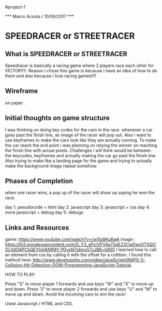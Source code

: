 #project-1

*** Marco Acosta / 10/06/2017 ***

# SPEEDRACER or STREETRACER

## What is SPEEDRACER or STREETRACER

Speedracer is basically a racing game where 2 players race each other for VICTORY!!.
Reason i chose this game is because i have an idea of how to do them and also because i love racing games!!!!

## Wireframe
on paper .

## Initial thoughts on game structure

I was thinking on doing key codes for the cars in the race. whenever a car goes past the finish line, an image of the racer will pop out.
Also i want to use keyframes to make the cars look like they are actually running.
To make the car reach the end point i was planning on relying the winner on reaching 
the finish line with actual pixels.
Challenges i will think would be between the keycodes, keyframes and actually making the car go past the finish line.
 Also trying to make like a landing page for the game and trying to actually make the background
 image repeat somehow.

## Phases of Completion
when one racer wins, a pop up of the racer will show up saying he won the race.

 day 1: pesudocode + html
 day 2: javascript
 day 3: javascript + css
 day 4: more javascript + debug
 day 5: debugs

## Links and Resources

game:   https://www.youtube.com/watch?v=cw1tp8Ku6wA
image :  https://lh3.googleusercontent.com/G_Y3_sPzrVFV4e73qEZ2CwDwz0TXQOOLVdOAPChQEYlnVANfMY-PDyxN7idmvG7vJB8=h900
 I learned how to call an element from css by calling it with the offset for a collition. I found this method here:
http://www.developphp.com/video/JavaScript/WAPG-5-Collision-Hit-Detection-DOM-Programming-JavaScript-Tutorial.

HOW TO PLAY:

Press "S" to move player 1 forwards and use keys "W" and "X" to move up and down.
Press "J" to move player 2 forwards and use keys "U"  and "M"  to move up and down.
Avoid the incoming cars to win the race!


Used  Javascript / HTML and CSS.

